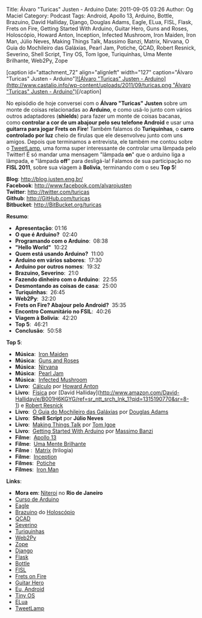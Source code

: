 Title: Álvaro "Turicas" Justen - Arduino
Date: 2011-09-05 03:26
Author: Og Maciel
Category: Podcast
Tags: Android, Apollo 13, Arduino, Bottle, Brazuino, David Halliday, Django, Douglas Adams, Eagle, ELua, FISL, Flask, Frets on Fire, Getting Started With Arduino, Guitar Hero, Guns and Roses, Holoscópio, Howard Anton, Inception, Infected Mushroom, Iron Maiden, Iron Man, Júlio Neves, Making Things Talk, Massimo Banzi, Matrix, Nirvana, O Guia do Mochileiro das Galáxias, Pearl Jam, Potiche, QCAD, Robert Resnick, Severino, Shell Script, Tiny OS, Tom Igoe, Turiquinhas, Uma Mente Brilhante, Web2Py, Zope


[caption id="attachment\_72" align="alignleft" width="127"
caption="Álvaro "Turicas" Justen - Arduino"][![Álvaro "Turicas" Justen -
Arduino](http://www.castalio.info/wp-content/uploads/2011/09/turicas.png "Álvaro "Turicas" Justen - Arduino")](http://www.castalio.info/wp-content/uploads/2011/09/turicas.png)[/caption]

No episódio de hoje conversei com o **Álvaro "Turicas" Justen** sobre um
monte de coisas relacionadas ao **Arduino**, e como usá-lo junto com
vários outros adaptadores (**shields**) para fazer um monte de coisas
bacanas, como **controlar a cor de um abajour pelo seu telefone
Android** e usar uma **guitarra para jogar Frets on Fire**! Também
falamos do **Turiquinhas**, o **carro controlado por luz** cheio de
firulas que ele desenvolveu junto com uns amigos. Depois que terminamos
a entrevista, ele também me contou sobre o
[TweetLamp](http://GitHub.com/turicas/tweetlamp "http://GitHub.com/turicas/tweetlamp"),
uma forma super interessante de controlar uma lâmpada pelo Twitter! É só
mandar uma mensagem "lâmpada **on**" que o arduino liga a lâmpada, e
"lâmpada **off**" para desligá-la! Falamos de sua participação no **FISL
2011**, sobre sua viagem à **Bolivia**, terminando com o seu **Top 5**!

**Blog**: <http://blog.justen.eng.br/>  
**Facebook**: <http://www.facebook.com/alvarojusten>  
**Twitter**: <http://twitter.com/turicas>  
**Github**: <http://GitHub.com/turicas>  
**Bitbucket**: <http://BitBucket.org/turicas>

**Resumo**:

-   **Apresentação**: 01:16
-   **O que é Arduino?**  02:40
-   **Programando com o Arduino**:  08:38
-   **"Hello World"**  10:22
-   **Quem está usando Arduino?**  11:00
-   **Arduino em vários sabores**:  17:30
-   **Arduino por outros nomes**:  19:32
-   **Brazuino, Severino**:  21:0
-   **Fazendo dinheiro com o Arduino**:  22:55
-   **Desmontando as coisas de casa**:  25:00
-   **Turiquinhas**:  26:45
-   **Web2Py**:  32:20
-   **Frets on Fire? Abajour pelo Android?**  35:35
-   **Encontro Comunitário no FSIL**:  40:26
-   **Viagem à Bolivia**:  42:20
-   **Top 5**:  46:21
-   ****Conclusão****:  50:58

**Top 5**:

-   **Música**:  [Iron
    Maiden](http://www.last.fm/search?q=Iron+Maiden&from=ac "http://www.last.fm/search?q=Iron+Maiden&from=ac")
-   **Música**:  [Guns and
    Roses](http://www.last.fm/search?q=Guns+and+Roses&from=ac "http://www.last.fm/search?q=Guns+and+Roses&from=ac")
-   **Música**:
     [Nirvana](http://www.last.fm/search?q=Nirvana&from=ac "http://www.last.fm/search?q=Nirvana&from=ac")
-   **Música**:  [Pearl
    Jam](http://www.last.fm/search?q=Pearl+Jam&from=ac "http://www.last.fm/search?q=Pearl+Jam&from=ac")
-   **Música**:  [Infected
    Mushroom](http://www.last.fm/search?q=Infected+Mushroom&from=ac "http://www.last.fm/search?q=Infected+Mushroom&from=ac")
-   **Livro**:
     [Cálculo](http://www.amazon.com/Calculus-Howard-Anton/dp/0470647728/ref=ntt_at_ep_dpt_5 "http://www.amazon.com/Calculus-Howard-Anton/dp/0470647728/ref=ntt_at_ep_dpt_5")
    por [Howard
    Anton](http://www.amazon.com/Howard-Anton/e/B001ILHF44/ref=sr_ntt_srch_lnk_3?qid=1315190908&sr=8-3 "http://www.amazon.com/Howard-Anton/e/B001ILHF44/ref=sr_ntt_srch_lnk_3?qid=1315190908&sr=8-3")
-   **Livro**:
     [Física](http://www.amazon.com/Physics-1-David-Halliday/dp/0471320579/ref=sr_1_1?ie=UTF8&qid=1315190770&sr=8-1 "http://www.amazon.com/Physics-1-David-Halliday/dp/0471320579/ref=sr_1_1?ie=UTF8&qid=1315190770&sr=8-1") por [David
    Halliday](http://www.amazon.com/David-Halliday/e/B001H6KGYG/ref=sr_ntt_srch_lnk_1?qid=1315190770&sr=8-1) e [Robert
    Resnick](http://www.amazon.com/Robert-Resnick/e/B001H6MBWG/ref=sr_ntt_srch_lnk_1?qid=1315190770&sr=8-1)
-   **Livro**:  [O Guia do Mochileiro das
    Galáxias](http://www.amazon.com/Ultimate-Hitchhikers-Guide-Galaxy/dp/0345453743/ref=sr_1_1?s=books&ie=UTF8&qid=1315191056&sr=1-1 "http://www.amazon.com/Ultimate-Hitchhikers-Guide-Galaxy/dp/0345453743/ref=sr_1_1?s=books&ie=UTF8&qid=1315191056&sr=1-1")
    por [Douglas
    Adams](http://www.amazon.com/Douglas-Adams/e/B000AQ2A84/ref=sr_ntt_srch_lnk_1?qid=1315191056&sr=1-1 "http://www.amazon.com/Douglas-Adams/e/B000AQ2A84/ref=sr_ntt_srch_lnk_1?qid=1315191056&sr=1-1")
-   **Livro**:  **Shell Script** por **Júlio Neves**
-   **Livro**:  [Making Things
    Talk](http://www.amazon.com/Making-Things-Talk-Practical-Connecting/dp/0596510519/ref=sr_1_1?s=books&ie=UTF8&qid=1315191215&sr=1-1 "http://www.amazon.com/Making-Things-Talk-Practical-Connecting/dp/0596510519/ref=sr_1_1?s=books&ie=UTF8&qid=1315191215&sr=1-1")
    por [Tom
    Igoe](http://www.amazon.com/Tom-Igoe/e/B001K8AUGU/ref=sr_ntt_srch_lnk_1?qid=1315191215&sr=1-1 "http://www.amazon.com/Tom-Igoe/e/B001K8AUGU/ref=sr_ntt_srch_lnk_1?qid=1315191215&sr=1-1")
-   **Livro**:  [Getting Started With
    Arduino](http://www.amazon.com/Getting-Started-Arduino-Make-Projects/dp/0596155514/ref=sr_1_1?s=books&ie=UTF8&qid=1315191275&sr=1-1 "http://www.amazon.com/Getting-Started-Arduino-Make-Projects/dp/0596155514/ref=sr_1_1?s=books&ie=UTF8&qid=1315191275&sr=1-1")
    por [Massimo
    Banzi](http://www.amazon.com/Massimo-Banzi/e/B00355CV22/ref=sr_ntt_srch_lnk_1?qid=1315191273&sr=1-1 "http://www.amazon.com/Massimo-Banzi/e/B00355CV22/ref=sr_ntt_srch_lnk_1?qid=1315191273&sr=1-1")
-   **Filme**:  [Apollo
    13](http://www.imdb.com/title/tt1772240/ "http://www.imdb.com/title/tt1772240/")
-   **Filme**:  [Uma Mente
    Brilhante](http://www.imdb.com/title/tt0268978/ "http://www.imdb.com/title/tt0268978/")
-   **Filme** :
     [Matrix](http://www.imdb.com/find?s=all&q=Matrix "http://www.imdb.com/find?s=all&q=Matrix")
    (trilogia)
-   **Filme**:
     [Inception](http://www.imdb.com/title/tt1375666/ "http://www.imdb.com/title/tt1375666/")
-   **Filmes**:
     [Potiche](http://www.imdb.com/title/tt1521848/ "http://www.imdb.com/title/tt1521848/")
-   **Filmes**:  [Iron
    Man](http://www.imdb.com/title/tt0371746/ "http://www.imdb.com/title/tt0371746/")

**Links**:

-   **Mora em**:
    [Niteroi](http://maps.google.com/maps?q=Niteroi+-+Rio+de+Janeiro,+Brazil&hl=en&sll=35.930614,-79.030686&sspn=0.014386,0.03283&vpsrc=0&t=h&z=12 "http://maps.google.com/maps?q=Niteroi+-+Rio+de+Janeiro,+Brazil&hl=en&sll=35.930614,-79.030686&sspn=0.014386,0.03283&vpsrc=0&t=h&z=12") no
    **Rio de Janeiro**
-   [Curso de
    Arduino](http://CursoDeArduino.com.br/ "http://CursoDeArduino.com.br/")
-   [Eagle](https://secure.wikimedia.org/wikipedia/en/wiki/Eagle_(program) "https://secure.wikimedia.org/wikipedia/en/wiki/Eagle_(program)")
-   [Brazuino](http://brasuino.holoscopio.com/ "http://brasuino.holoscopio.com/")
    do [Holoscópio](http://holoscopio.com/ "http://holoscopio.com/")
-   [QCAD](https://secure.wikimedia.org/wikipedia/en/wiki/QCad "https://secure.wikimedia.org/wikipedia/en/wiki/QCad")
-   [Severino](http://arduino.cc/en/Main/ArduinoBoardSerialSingleSided3 "http://arduino.cc/en/Main/ArduinoBoardSerialSingleSided3")
-   [Turiquinhas](http://www.justen.eng.br/Turiquinhas/ "http://www.justen.eng.br/Turiquinhas/")
-   [Web2Py](http://www.web2py.com/ "http://www.web2py.com/")
-   [Zope](http://zope2.zope.org/ "http://zope2.zope.org/")
-   [Django](https://www.djangoproject.com/ "https://www.djangoproject.com/")
-   [Flask](http://flask.pocoo.org/ "http://flask.pocoo.org/")
-   [Bottle](http://bottlepy.org/docs/dev/ "http://bottlepy.org/docs/dev/")
-   [FISL](https://secure.wikimedia.org/wikipedia/en/wiki/F%C3%B3rum_Internacional_Software_Livre "https://secure.wikimedia.org/wikipedia/en/wiki/F%C3%B3rum_Internacional_Software_Livre")
-   [Frets on
    Fire](http://fretsonfire.sourceforge.net/ "http://fretsonfire.sourceforge.net/")
-   [Guitar
    Hero](http://www.guitarherogame.com/gh1/ "http://www.guitarherogame.com/gh1/")
-   [Eu,
    Android](http://www.euandroid.com.br/ "http://www.euandroid.com.br/")
-   [Tiny OS](http://www.tinyos.net/ "http://www.tinyos.net/")
-   [ELua](http://www.eluaproject.net/ "http://www.eluaproject.net/")
-   [TweetLamp](http://GitHub.com/turicas/tweetlamp "http://GitHub.com/turicas/tweetlamp")

